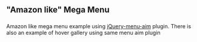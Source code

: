 ## "Amazon like" Mega Menu
###
Amazon like mega menu example using <a href="https://github.com/kamens/jQuery-menu-aim">jQuery-menu-aim</a> plugin.
There is also an example of hover gallery using same menu aim plugin
